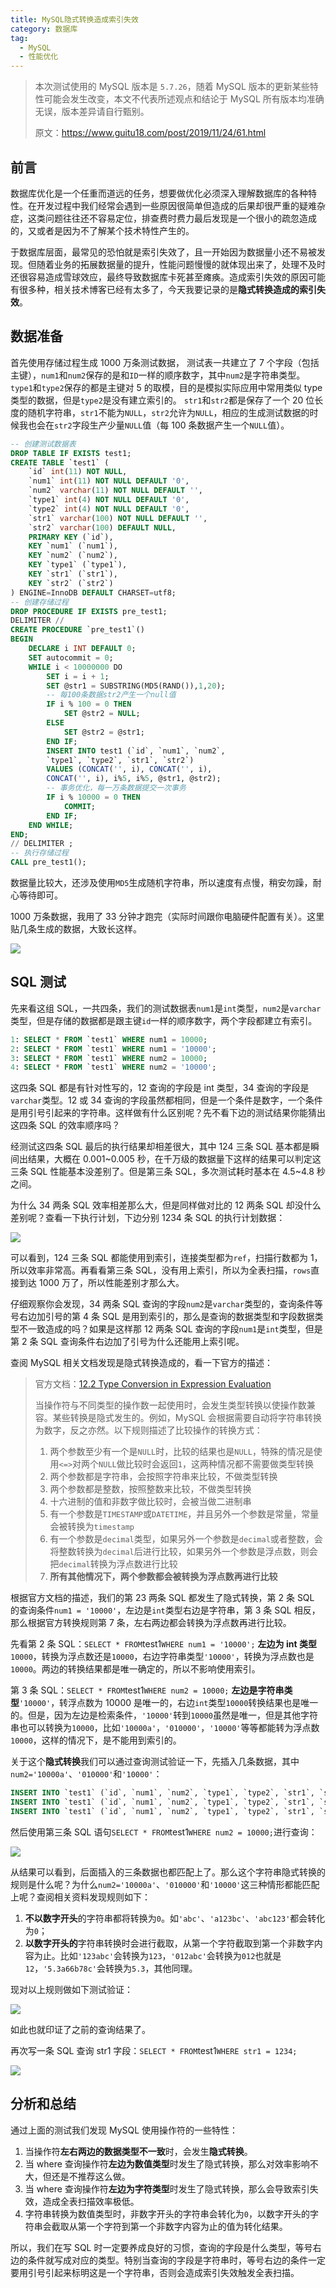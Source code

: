 ```yaml
---
title: MySQL隐式转换造成索引失效
category: 数据库
tag:
  - MySQL
  - 性能优化
---
```


> 本次测试使用的 MySQL 版本是 `5.7.26`，随着 MySQL 版本的更新某些特性可能会发生改变，本文不代表所述观点和结论于 MySQL 所有版本均准确无误，版本差异请自行甄别。
>
> 原文：https://www.guitu18.com/post/2019/11/24/61.html

## 前言

数据库优化是一个任重而道远的任务，想要做优化必须深入理解数据库的各种特性。在开发过程中我们经常会遇到一些原因很简单但造成的后果却很严重的疑难杂症，这类问题往往还不容易定位，排查费时费力最后发现是一个很小的疏忽造成的，又或者是因为不了解某个技术特性产生的。

于数据库层面，最常见的恐怕就是索引失效了，且一开始因为数据量小还不易被发现。但随着业务的拓展数据量的提升，性能问题慢慢的就体现出来了，处理不及时还很容易造成雪球效应，最终导致数据库卡死甚至瘫痪。造成索引失效的原因可能有很多种，相关技术博客已经有太多了，今天我要记录的是**隐式转换造成的索引失效**。

## 数据准备

首先使用存储过程生成 1000 万条测试数据，
测试表一共建立了 7 个字段（包括主键），`num1`和`num2`保存的是和`ID`一样的顺序数字，其中`num2`是字符串类型。
`type1`和`type2`保存的都是主键对 5 的取模，目的是模拟实际应用中常用类似 type 类型的数据，但是`type2`是没有建立索引的。
`str1`和`str2`都是保存了一个 20 位长度的随机字符串，`str1`不能为`NULL`，`str2`允许为`NULL`，相应的生成测试数据的时候我也会在`str2`字段生产少量`NULL`值（每 100 条数据产生一个`NULL`值）。

```sql
-- 创建测试数据表
DROP TABLE IF EXISTS test1;
CREATE TABLE `test1` (
    `id` int(11) NOT NULL,
    `num1` int(11) NOT NULL DEFAULT '0',
    `num2` varchar(11) NOT NULL DEFAULT '',
    `type1` int(4) NOT NULL DEFAULT '0',
    `type2` int(4) NOT NULL DEFAULT '0',
    `str1` varchar(100) NOT NULL DEFAULT '',
    `str2` varchar(100) DEFAULT NULL,
    PRIMARY KEY (`id`),
    KEY `num1` (`num1`),
    KEY `num2` (`num2`),
    KEY `type1` (`type1`),
    KEY `str1` (`str1`),
    KEY `str2` (`str2`)
) ENGINE=InnoDB DEFAULT CHARSET=utf8;
-- 创建存储过程
DROP PROCEDURE IF EXISTS pre_test1;
DELIMITER //
CREATE PROCEDURE `pre_test1`()
BEGIN
    DECLARE i INT DEFAULT 0;
    SET autocommit = 0;
    WHILE i < 10000000 DO
        SET i = i + 1;
        SET @str1 = SUBSTRING(MD5(RAND()),1,20);
        -- 每100条数据str2产生一个null值
        IF i % 100 = 0 THEN
            SET @str2 = NULL;
        ELSE
            SET @str2 = @str1;
        END IF;
        INSERT INTO test1 (`id`, `num1`, `num2`,
        `type1`, `type2`, `str1`, `str2`)
        VALUES (CONCAT('', i), CONCAT('', i),
        CONCAT('', i), i%5, i%5, @str1, @str2);
        -- 事务优化，每一万条数据提交一次事务
        IF i % 10000 = 0 THEN
            COMMIT;
        END IF;
    END WHILE;
END;
// DELIMITER ;
-- 执行存储过程
CALL pre_test1();
```

数据量比较大，还涉及使用`MD5`生成随机字符串，所以速度有点慢，稍安勿躁，耐心等待即可。

1000 万条数据，我用了 33 分钟才跑完（实际时间跟你电脑硬件配置有关）。这里贴几条生成的数据，大致长这样。

![](https://oss.dearloc.com/github/javaguide/mysqlindex-invalidation-caused-by-implicit-conversion-01.png)

## SQL 测试

先来看这组 SQL，一共四条，我们的测试数据表`num1`是`int`类型，`num2`是`varchar`类型，但是存储的数据都是跟主键`id`一样的顺序数字，两个字段都建立有索引。

```sql
1: SELECT * FROM `test1` WHERE num1 = 10000;
2: SELECT * FROM `test1` WHERE num1 = '10000';
3: SELECT * FROM `test1` WHERE num2 = 10000;
4: SELECT * FROM `test1` WHERE num2 = '10000';
```

这四条 SQL 都是有针对性写的，12 查询的字段是 int 类型，34 查询的字段是`varchar`类型。12 或 34 查询的字段虽然都相同，但是一个条件是数字，一个条件是用引号引起来的字符串。这样做有什么区别呢？先不看下边的测试结果你能猜出这四条 SQL 的效率顺序吗？

经测试这四条 SQL 最后的执行结果却相差很大，其中 124 三条 SQL 基本都是瞬间出结果，大概在 0.001~0.005 秒，在千万级的数据量下这样的结果可以判定这三条 SQL 性能基本没差别了。但是第三条 SQL，多次测试耗时基本在 4.5~4.8 秒之间。

为什么 34 两条 SQL 效率相差那么大，但是同样做对比的 12 两条 SQL 却没什么差别呢？查看一下执行计划，下边分别 1234 条 SQL 的执行计划数据：

![](https://oss.dearloc.com/github/javaguide/mysqlindex-invalidation-caused-by-implicit-conversion-02.png)

可以看到，124 三条 SQL 都能使用到索引，连接类型都为`ref`，扫描行数都为 1，所以效率非常高。再看看第三条 SQL，没有用上索引，所以为全表扫描，`rows`直接到达 1000 万了，所以性能差别才那么大。

仔细观察你会发现，34 两条 SQL 查询的字段`num2`是`varchar`类型的，查询条件等号右边加引号的第 4 条 SQL 是用到索引的，那么是查询的数据类型和字段数据类型不一致造成的吗？如果是这样那 12 两条 SQL 查询的字段`num1`是`int`类型，但是第 2 条 SQL 查询条件右边加了引号为什么还能用上索引呢。

查阅 MySQL 相关文档发现是隐式转换造成的，看一下官方的描述：

> 官方文档：[12.2 Type Conversion in Expression Evaluation](https://dev.mysql.com/doc/refman/5.7/en/type-conversion.html?spm=5176.100239.blogcont47339.5.1FTben)
>
> 当操作符与不同类型的操作数一起使用时，会发生类型转换以使操作数兼容。某些转换是隐式发生的。例如，MySQL 会根据需要自动将字符串转换为数字，反之亦然。以下规则描述了比较操作的转换方式：
>
> 1. 两个参数至少有一个是`NULL`时，比较的结果也是`NULL`，特殊的情况是使用`<=>`对两个`NULL`做比较时会返回`1`，这两种情况都不需要做类型转换
> 2. 两个参数都是字符串，会按照字符串来比较，不做类型转换
> 3. 两个参数都是整数，按照整数来比较，不做类型转换
> 4. 十六进制的值和非数字做比较时，会被当做二进制串
> 5. 有一个参数是`TIMESTAMP`或`DATETIME`，并且另外一个参数是常量，常量会被转换为`timestamp`
> 6. 有一个参数是`decimal`类型，如果另外一个参数是`decimal`或者整数，会将整数转换为`decimal`后进行比较，如果另外一个参数是浮点数，则会把`decimal`转换为浮点数进行比较
> 7. **所有其他情况下，两个参数都会被转换为浮点数再进行比较**

根据官方文档的描述，我们的第 23 两条 SQL 都发生了隐式转换，第 2 条 SQL 的查询条件`num1 = '10000'`，左边是`int`类型右边是字符串，第 3 条 SQL 相反，那么根据官方转换规则第 7 条，左右两边都会转换为浮点数再进行比较。

先看第 2 条 SQL：`SELECT * FROM`test1`WHERE num1 = '10000';` **左边为 int 类型**`10000`，转换为浮点数还是`10000`，右边字符串类型`'10000'`，转换为浮点数也是`10000`。两边的转换结果都是唯一确定的，所以不影响使用索引。

第 3 条 SQL：`SELECT * FROM`test1`WHERE num2 = 10000;` **左边是字符串类型**`'10000'`，转浮点数为 10000 是唯一的，右边`int`类型`10000`转换结果也是唯一的。但是，因为左边是检索条件，`'10000'`转到`10000`虽然是唯一，但是其他字符串也可以转换为`10000`，比如`'10000a'`，`'010000'`，`'10000'`等等都能转为浮点数`10000`，这样的情况下，是不能用到索引的。

关于这个**隐式转换**我们可以通过查询测试验证一下，先插入几条数据，其中`num2='10000a'`、`'010000'`和`'10000'`：

```sql
INSERT INTO `test1` (`id`, `num1`, `num2`, `type1`, `type2`, `str1`, `str2`) VALUES ('10000001', '10000', '10000a', '0', '0', '2df3d9465ty2e4hd523', '2df3d9465ty2e4hd523');
INSERT INTO `test1` (`id`, `num1`, `num2`, `type1`, `type2`, `str1`, `str2`) VALUES ('10000002', '10000', '010000', '0', '0', '2df3d9465ty2e4hd523', '2df3d9465ty2e4hd523');
INSERT INTO `test1` (`id`, `num1`, `num2`, `type1`, `type2`, `str1`, `str2`) VALUES ('10000003', '10000', ' 10000', '0', '0', '2df3d9465ty2e4hd523', '2df3d9465ty2e4hd523');
```

然后使用第三条 SQL 语句`SELECT * FROM`test1`WHERE num2 = 10000;`进行查询：

![](https://oss.dearloc.com/github/javaguide/mysqlindex-invalidation-caused-by-implicit-conversion-03.png)

从结果可以看到，后面插入的三条数据也都匹配上了。那么这个字符串隐式转换的规则是什么呢？为什么`num2='10000a'`、`'010000'`和`'10000'`这三种情形都能匹配上呢？查阅相关资料发现规则如下：

1. **不以数字开头**的字符串都将转换为`0`。如`'abc'`、`'a123bc'`、`'abc123'`都会转化为`0`；
2. **以数字开头的**字符串转换时会进行截取，从第一个字符截取到第一个非数字内容为止。比如`'123abc'`会转换为`123`，`'012abc'`会转换为`012`也就是`12`，`'5.3a66b78c'`会转换为`5.3`，其他同理。

现对以上规则做如下测试验证：

![](https://oss.dearloc.com/github/javaguide/mysqlindex-invalidation-caused-by-implicit-conversion-04.png)

如此也就印证了之前的查询结果了。

再次写一条 SQL 查询 str1 字段：`SELECT * FROM`test1`WHERE str1 = 1234;`

![](https://oss.dearloc.com/github/javaguide/mysqlindex-invalidation-caused-by-implicit-conversion-05.png)

## 分析和总结

通过上面的测试我们发现 MySQL 使用操作符的一些特性：

1. 当操作符**左右两边的数据类型不一致**时，会发生**隐式转换**。
2. 当 where 查询操作符**左边为数值类型**时发生了隐式转换，那么对效率影响不大，但还是不推荐这么做。
3. 当 where 查询操作符**左边为字符类型**时发生了隐式转换，那么会导致索引失效，造成全表扫描效率极低。
4. 字符串转换为数值类型时，非数字开头的字符串会转化为`0`，以数字开头的字符串会截取从第一个字符到第一个非数字内容为止的值为转化结果。

所以，我们在写 SQL 时一定要养成良好的习惯，查询的字段是什么类型，等号右边的条件就写成对应的类型。特别当查询的字段是字符串时，等号右边的条件一定要用引号引起来标明这是一个字符串，否则会造成索引失效触发全表扫描。

